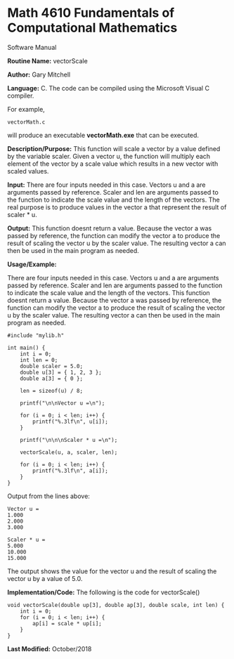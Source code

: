# Math 4610 Fundamentals of Computational Mathematics
Software Manual

**Routine Name:**           vectorScale

**Author:** Gary Mitchell

**Language:** C. The code can be compiled using the Microsoft Visual C compiler.

For example,

    vectorMath.c

will produce an executable **vectorMath.exe** that can be executed.

**Description/Purpose:** This function will scale a vector by a value defined by the variable scaler. Given a vector u, the function will multiply each element of the vector by a scale value which results in a new vector with scaled values. 

**Input:** There are four inputs needed in this case. Vectors u and a are arguments passed by reference. Scaler and len are arguments passed to the function to indicate the scale value and the length of the vectors. The real purpose is to produce values in the vector a that represent the result of scaler * u.

**Output:** This function doesnt return a value. Because the vector a was passed by reference, the function can modify the vector a to produce the result of scaling the vector u by the scaler value. The resulting vector a can then be used in the main program as needed.

**Usage/Example:**

There are four inputs needed in this case. Vectors u and a are arguments passed by reference. Scaler and len are arguments passed to the function to indicate the scale value and the length of the vectors. This function doesnt return a value. Because the vector a was passed by reference, the function can modify the vector a to produce the result of scaling the vector u by the scaler value. The resulting vector a can then be used in the main program as needed.

    #include "mylib.h"
    
    int main() {
        int i = 0;
        int len = 0;
        double scaler = 5.0;
        double u[3] = { 1, 2, 3 };
        double a[3] = { 0 };
    
        len = sizeof(u) / 8;
    
        printf("\n\nVector u =\n");
    
        for (i = 0; i < len; i++) {
            printf("%.3lf\n", u[i]);
        }
    
        printf("\n\n\nScaler * u =\n");
    
        vectorScale(u, a, scaler, len);
    
        for (i = 0; i < len; i++) {
            printf("%.3lf\n", a[i]);
        }
    }

Output from the lines above:

    Vector u =
    1.000
    2.000
    3.000
    
    Scaler * u =
    5.000
    10.000
    15.000

The output shows the value for the vector u and the result of scaling the vector u by a value of 5.0.

**Implementation/Code:** The following is the code for vectorScale()

    void vectorScale(double up[3], double ap[3], double scale, int len) {
        int i = 0;
        for (i = 0; i < len; i++) {
            ap[i] = scale * up[i];
        }
    }

**Last Modified:** October/2018
